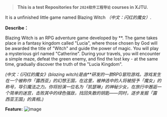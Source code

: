 > **This is a test Repositories for `2024软件工程导论` courses in XJTU.**

It is a unfinished little game named Blazing Witch *（中文：闪红的魔女）*.

**Describe：**

Blazing Witch is an RPG adventure game developed by **. The game takes place in a fantasy kingdom called "Lucia", where those chosen by God will be awarded the title of "Witch" and guide the power of magic. You will play a mysterious girl named "Catherine". During your travels, you will encounter a simple maze, defeat the green enemy, and find the lost key - at the same time, gradually discover the truth of the "Lucia Kingdom".

*(中文：《闪红的魔女》(blazing witch)是由**研发的一款RPG冒险游戏。游戏发生在一个被称作「露西亚」的幻想王国，在这里，被神选中的人将被授予「魔女」的称号，导引魔法之力。你将扮演一位名为「凯瑟琳」的神秘少女，在旅行中邂逅一个简单的迷宫，击败其中的绿色强敌，找回失散的钥匙——同时，逐步发掘「露西亚王国」的真相。)*


**Feature:**
![image](https://github.com/nvfku/Blazing-Witch/releases/download/develop-version/describe.png)
